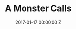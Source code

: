 ---
title: A Monster Calls
img: "/uploads/shaheen-baig-casting-a-monster-calls.jpg"
date: 2017-01-17 00:00:00 Z
categories:
- film
tags:
- example
- news
- story
director: Juan Antonio Bayona
with: Liam Neeson, Felicity Jones, Toby Kebbell, Lewis MacDougall 
imdb: "http://www.imdb.com/title/tt3416532/"
video:
layout: project
---